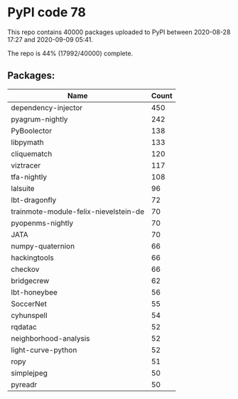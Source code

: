 # PyPI code 78

This repo contains 40000 packages uploaded to PyPI between 
2020-08-28 17:27 and 2020-09-09 05:41.

The repo is 44% (17992/40000) complete.

## Packages:

| Name  | Count |
| ----- | ----- |
| dependency-injector | 450 |
| pyagrum-nightly | 242 |
| PyBoolector | 138 |
| libpymath | 133 |
| cliquematch | 120 |
| viztracer | 117 |
| tfa-nightly | 108 |
| lalsuite | 96 |
| lbt-dragonfly | 72 |
| trainmote-module-felix-nievelstein-de | 70 |
| pyopenms-nightly | 70 |
| JATA | 70 |
| numpy-quaternion | 66 |
| hackingtools | 66 |
| checkov | 66 |
| bridgecrew | 62 |
| lbt-honeybee | 56 |
| SoccerNet | 55 |
| cyhunspell | 54 |
| rqdatac | 52 |
| neighborhood-analysis | 52 |
| light-curve-python | 52 |
| ropy | 51 |
| simplejpeg | 50 |
| pyreadr | 50 |


